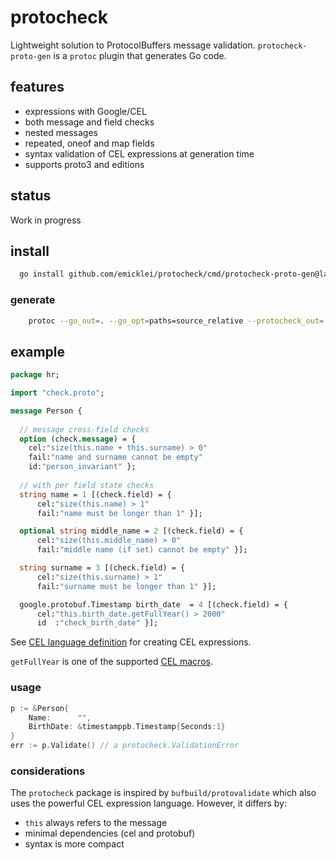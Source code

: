 # protocheck

Lightweight solution to ProtocolBuffers message validation.
`protocheck-proto-gen` is a `protoc` plugin that generates Go code.

## features

- expressions with Google/CEL
- both message and field checks
- nested messages
- repeated, oneof and map fields
- syntax validation of CEL expressions at generation time
- supports proto3 and editions

## status

  Work in progress

## install

```bash
  go install github.com/emicklei/protocheck/cmd/protocheck-proto-gen@latest
```

### generate

```bash
	protoc --go_out=. --go_opt=paths=source_relative --protocheck_out=.
```

## example

```protobuf
package hr;

import "check.proto";

message Person {
  
  // message cross-field checks
  option (check.message) = { 
    cel:"size(this.name + this.surname) > 0" 
    fail:"name and surname cannot be empty" 
    id:"person_invariant" };
  
  // with per field state checks
  string name = 1 [(check.field) = { 
      cel:"size(this.name) > 1"                  
      fail:"name must be longer than 1" }];

  optional string middle_name = 2 [(check.field) = { 
      cel:"size(this.middle_name) > 0"           
      fail:"middle name (if set) cannot be empty" }];

  string surname = 3 [(check.field) = { 
      cel:"size(this.surname) > 1"               
      fail:"surname must be longer than 1" }];

  google.protobuf.Timestamp birth_date  = 4 [(check.field) = { 
      cel:"this.birth_date.getFullYear() > 2000" 
      id  :"check_birth_date" }];
```

See [CEL language definition](https://github.com/google/cel-spec/blob/master/doc/langdef.md) for creating CEL expressions.

`getFullYear` is one of the supported [CEL macros](https://github.com/google/cel-spec/blob/master/doc/langdef.md#macros).

### usage

```go
p := &Person{
    Name:      "",
    BirthDate: &timestamppb.Timestamp{Seconds:1}
}
err := p.Validate() // a protocheck.ValidationError
```

### considerations

The `protocheck` package is inspired by `bufbuild/protovalidate` which also uses the powerful CEL expression language. However, it differs by:

  - `this` always refers to the message
  - minimal dependencies (cel and protobuf)
  - syntax is more compact